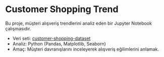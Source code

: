 # Customer Shopping Trend

Bu proje, müşteri alışveriş trendlerini analiz eden bir Jupyter Notebook çalışmasıdır.  
- Veri seti: [customer-shopping-dataset](#)  
- Analiz: Python (Pandas, Matplotlib, Seaborn)  
- Amaç: Müşteri davranışlarını inceleyerek alışveriş eğilimlerini anlamak.
